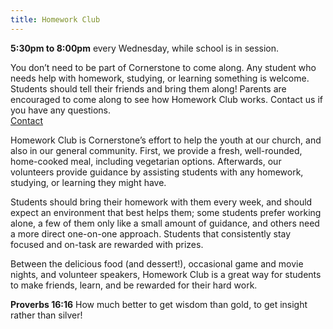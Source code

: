 ```yaml
---
title: Homework Club
---
```

**5:30pm to 8:00pm** every Wednesday, while school is in session.

You don’t need to be part of Cornerstone to come along. Any student who needs help with homework, studying, or learning something is welcome. Students should tell their friends and bring them along! Parents are encouraged to come along to see how Homework Club works. Contact us if you have any questions.\
[Contact](index.html)

Homework Club is Cornerstone’s effort to help the youth at our church, and also in our general community. First, we provide a fresh, well-rounded, home-cooked meal, including vegetarian options. Afterwards, our volunteers provide guidance by assisting students with any homework, studying, or learning they might have.

Students should bring their homework with them every week, and should expect an environment that best helps them; some students prefer working alone, a few of them only like a small amount of guidance, and others need a more direct one-on-one approach. Students that consistently stay focused and on-task are rewarded with prizes.

Between the delicious food (and dessert!), occasional game and movie nights, and volunteer speakers, Homework Club is a great way for students to make friends, learn, and be rewarded for their hard work.

**Proverbs 16:16** How much better to get wisdom than gold, to get insight rather than silver!
